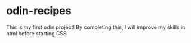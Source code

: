 # odin-recipes
This is my first odin project! By completing this, I will improve my skills in html before starting CSS
